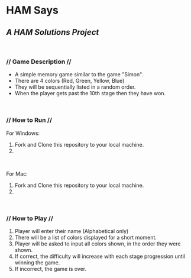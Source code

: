 # HAM Says
## *A HAM Solutions Project*

<br />

### // Game Description // 
- A simple memory game similar to the game "Simon". 
- There are 4 colors (Red, Green, Yellow, Blue)
- They will be sequentially listed in a random order. 
- When the player gets past the 10th stage then they have won.

<br />

### // How to Run // 
For Windows:
1. Fork and Clone this repository to your local machine. 
2. 

<br />

For Mac:
1. Fork and Clone this repository to your local machine.
2. 

<br />

### // How to Play // 
1. Player will enter their name (Alphabetical only)
2. There will be a list of colors displayed for a short moment.
3. Player will be asked to input all colors shown, in the order they were shown. 
4. If correct, the difficulty will increase with each stage progression until winning the game.
5. If incorrect, the game is over. 
